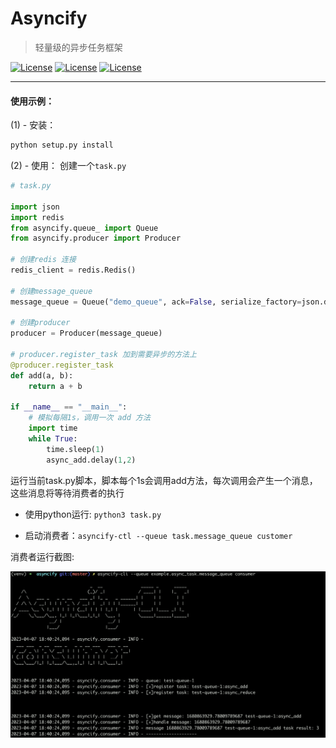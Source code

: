 # Asyncify
> 轻量级的异步任务框架


[![License](https://img.shields.io/static/v1?label=db&message=redis&color=red)]()
[![License](https://img.shields.io/static/v1?label=language&message=python&color=orange)]()
[![License](https://img.shields.io/static/v1?label=cli&message=click&color=red)]()

---
#### 使用示例：

(1) - 安装：
```bash
python setup.py install
```
(2) - 使用：
创建一个`task.py`
```python
# task.py

import json
import redis
from asyncify.queue_ import Queue
from asyncify.producer import Producer

# 创建redis 连接
redis_client = redis.Redis()

# 创建message_queue
message_queue = Queue("demo_queue", ack=False, serialize_factory=json.dumps, unserialize_factory=json.loads, redis_client=redis_client)

# 创建producer
producer = Producer(message_queue)

# producer.register_task 加到需要异步的方法上
@producer.register_task
def add(a, b):
    return a + b

if __name__ == "__main__":
    # 模拟每隔1s，调用一次 add 方法
    import time
    while True:
        time.sleep(1)
        async_add.delay(1,2)
```

运行当前task.py脚本，脚本每个1s会调用add方法，每次调用会产生一个消息，这些消息将等待消费者的执行

- 使用python运行: `python3 task.py`

- 启动消费者：`asyncify-ctl --queue task.message_queue customer`



消费者运行截图:

![x](consumer-info.PNG)
